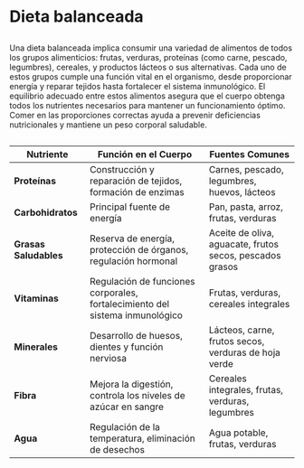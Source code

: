 # Dieta balanceada

##
Una dieta balanceada implica consumir una variedad de alimentos de todos los grupos alimenticios:
frutas, verduras, proteínas (como carne, pescado, legumbres), cereales, y productos lácteos o sus alternativas.
Cada uno de estos grupos cumple una función vital en el organismo, desde proporcionar energía y reparar tejidos
hasta fortalecer el sistema inmunológico. El equilibrio adecuado entre estos alimentos asegura que el cuerpo
obtenga todos los nutrientes necesarios para mantener un funcionamiento óptimo. Comer en las proporciones
correctas ayuda a prevenir deficiencias nutricionales y mantiene un peso corporal saludable.

##
| **Nutriente**      | **Función en el Cuerpo**                                     | **Fuentes Comunes**                             |
|--------------------|--------------------------------------------------------------|-------------------------------------------------|
| **Proteínas**       | Construcción y reparación de tejidos, formación de enzimas   | Carnes, pescado, legumbres, huevos, lácteos     |
| **Carbohidratos**   | Principal fuente de energía                                 | Pan, pasta, arroz, frutas, verduras             |
| **Grasas Saludables**| Reserva de energía, protección de órganos, regulación hormonal | Aceite de oliva, aguacate, frutos secos, pescados grasos |
| **Vitaminas**       | Regulación de funciones corporales, fortalecimiento del sistema inmunológico | Frutas, verduras, cereales integrales  |
| **Minerales**       | Desarrollo de huesos, dientes y función nerviosa             | Lácteos, carne, frutos secos, verduras de hoja verde |
| **Fibra**           | Mejora la digestión, controla los niveles de azúcar en sangre | Cereales integrales, frutas, verduras, legumbres |
| **Agua**            | Regulación de la temperatura, eliminación de desechos        | Agua potable, frutas, verduras                  |
